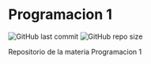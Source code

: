 # Programacion 1
![GitHub last commit](https://img.shields.io/github/last-commit/sanchezih/ort-p1)
![GitHub repo size](https://img.shields.io/github/repo-size/sanchezih/ort-p1)

Repositorio de la materia Programacion 1
